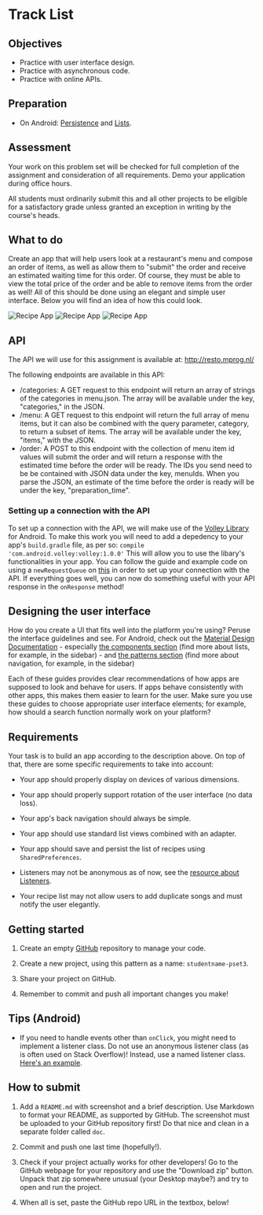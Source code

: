 # Track List

## Objectives

- Practice with user interface design.
- Practice with asynchronous code.
- Practice with online APIs.

## Preparation

- On Android: [Persistence](/android/persistence) and [Lists](/android/lists).


## Assessment
Your work on this problem set will be checked for full completion of the assignment and consideration of all requirements. Demo your application during office hours.

All students must ordinarily submit this and all other projects to be eligible for a satisfactory grade unless granted an exception in writing by the course's heads.


## What to do
Create an app that will help users look at a restaurant's menu and compose an order of items, as well as allow them to "submit" the order and receive an estimated waiting time for this order. Of course, they must be able to view the total price of the order and be able to remove items from the order as well! All of this should be done using an elegant and simple user interface. Below you will find an idea of how this could look.

![Recipe App](rec1.png) ![Recipe App](rec2.png) ![Recipe App](rec3.png)

## API
The API we will use for this assignment is available at: http://resto.mprog.nl/

The following endpoints are available in this API:

* /categories: A GET request to this endpoint will return an array of strings of the categories in menu.json. The array will be available under the key, "categories," in the JSON.
* /menu: A GET request to this endpoint will return the full array of menu items, but it can also be combined with the query parameter, category, to return a subset of items. The array will be available under the key, "items," with the JSON.
* /order: A POST to this endpoint with the collection of menu item id values will submit the order and will return a response with the estimated time before the order will be ready. The IDs you send need to be be contained with JSON data under the key, menuIds. When you parse the JSON, an estimate of the time before the order is ready will be under the key, "preparation_time".

### Setting up a connection with the API

To set up a connection with the API, we will make use of the [Volley Library](https://developer.android.com/training/volley/index.html) for Android. To make this work you will need to add a depedency to your app's `build.gradle` file, as per so: `compile 'com.android.volley:volley:1.0.0'` This will allow you to use the libary's functionalities in your app. You can follow the guide and example code on using a `newRequestQueue` on [this](https://developer.android.com/training/volley/simple.html) in order to set up your connection with the API. If everything goes well, you can now do something useful with your API response in the `onResponse` method!

## Designing the user interface

How do you create a UI that fits well into the platform you're using? Peruse the interface guidelines and see. For Android, check out the [Material Design Documentation](https://developer.android.com/design/index.html)
	- especially [the components section](https://material.google.com/components/bottom-navigation.html) (find more about lists, for example, in the sidebar)
	- and [the patterns section](https://material.google.com/patterns/confirmation-acknowledgement.html) (find more about navigation, for example, in the sidebar)

Each of these guides provides clear recommendations of how apps are supposed to look and behave for users. If apps behave consistently with other apps, this makes them easier to learn for the user. Make sure you use these guides to choose appropriate user interface elements; for example, how should a search function normally work on your platform?


## Requirements

Your task is to build an app according to the description above. On top of that, there are some specific requirements to take into account:

- Your app should properly display on devices of various dimensions.

- Your app should properly support rotation of the user interface (no data loss).

- Your app's back navigation should always be simple.

- Your app should use standard list views combined with an adapter.

- Your app should save and persist the list of recipes using `SharedPreferences`.

- Listeners may not be anonymous as of now, see the [resource about Listeners](/android/listeners).

- Your recipe list may not allow users to add duplicate songs and must notify the user elegantly.


## Getting started

1. Create an empty [GitHub](https://www.github.com/) repository to manage your code.

2. Create a new project, using this pattern as a name: `studentname-pset3`.

3. Share your project on GitHub.

4. Remember to commit and push all important changes you make!


## Tips (Android)

- If you need to handle events other than `onClick`, you might need to implement a listener class. Do not use an anonymous listener class (as is often used on Stack Overflow)! Instead, use a named listener class. [Here's an example](http://www.fredosaurus.com/notes-java/GUI/events/inner_class_listener.html).


## How to submit

1. Add a `README.md` with screenshot and a brief description. Use Markdown to format your README, as supported by GitHub. The screenshot must be uploaded to your GitHub repository first! Do that nice and clean in a separate folder called `doc`.

2. Commit and push one last time (hopefully!).

3. Check if your project actually works for other developers! Go to the GitHub webpage for your repository and use the "Download zip" button. Unpack that zip somewhere unusual (your Desktop maybe?) and try to open and run the project.

4. When all is set, paste the GitHub repo URL in the textbox, below!
